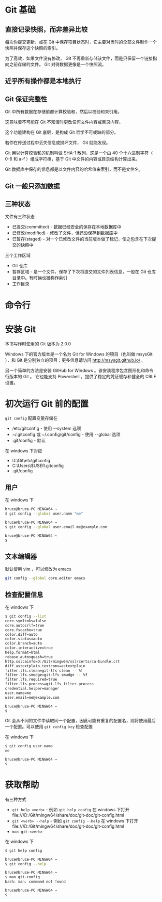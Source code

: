 # Git 基础

## 直接记录快照，而非差异比较
每次你提交更新，或在 Git 中保存项目状态时，它主要对当时的全部文件制作一个快照并保存这个快照的索引。
 
为了高效，如果文件没有修改， Git 不再重新存储该文件，而是只保留一个链接指向之前存储的文件。 Git 对待数据更像是一个快照流。

## 近乎所有操作都是本地执行

## Git 保证完整性

Git 中所有数据在存储前都计算校验和，然后以校验和来引用。

这意味着不可能在 Git 不知情时更改任何文件内容或目录内容。

这个功能建构在 Git 底层，是构成 Git 哲学不可或缺的部分。

若你在传送过程中丢失信息或损坏文件， Git 就能发现。

Git 用以计算校验和的机制叫做 SHA-1 散列，这是一个由 40 个十六进制字符（ 0-9 和 a-f ）组成字符串，基于 Git 中文件的内容或目录结构计算出来。

Git 数据库中保存的信息都是以文件内容的哈希值来索引，而不是文件名。

## Git 一般只添加数据

## 三种状态

文件有三种状态
- 已提交(committed) - 数据已经安全的保存在本地数据库中
- 已修改(modified) - 修改了文件，但还没保存到数据库中
- 已暂存(staged) - 对一个已修改文件的当前版本做了标记，使之包含在下次提交的快照中

三个工作区域
- Git 仓库
- 暂存区域 - 是一个文件，保存了下次将提交的文件列表信息，一般在 Git 仓库目录中。有时候也被称作索引
- 工作目录

# 命令行

# 安装 Git

本书写作时使用的 Git 版本为 2.0.0

Windows 下的官方版本是一个名为 Git for Windows 的项目（也叫做 msysGit ），和 Git 是分别独立的项目；更多信息请访问 http://msysgit.github.io/ 。

另一个简单的方法是安装 GitHub for Windows 。该安装程序包含图形化和命令行版本的 Git 。 它也能支持 Powershell ，提供了稳定的凭证缓存和健全的 CRLF 设置。

# 初次运行 Git 前的配置

`git config` 配置变量存储在
- /etc/gitconfig - 使用 --system 选项
- ~/.gitconfig 或 ~/.config/git/config - 使用 --global 选项
- .git/config - 默认

在 windows 下对应
- D:\Git\etc\gitconfig
- C:\Users\\$USER\.gitconfig
- .git/config

## 用户

在 windows 下
```bash
bruce@bruce-PC MINGW64 ~
$ git config --global user.name "me"

bruce@bruce-PC MINGW64 ~
$ git config --global user.email me@example.com

bruce@bruce-PC MINGW64 ~
$
```

## 文本编辑器

默认使用 vim ，可以修改为 emacs

```bash
git config --global core.editor emacs
```

## 检查配置信息

在 windows 下
```bash
$ git config --list
core.symlinks=false
core.autocrlf=true
core.fscache=true
color.diff=auto
color.status=auto
color.branch=auto
color.interactive=true
help.format=html
rebase.autosquash=true
http.sslcainfo=D:/Git/mingw64/ssl/certs/ca-bundle.crt
diff.astextplain.textconv=astextplain
filter.lfs.clean=git-lfs clean -- %f
filter.lfs.smudge=git-lfs smudge -- %f
filter.lfs.required=true
filter.lfs.process=git-lfs filter-process
credential.helper=manager
user.name=me
user.email=me@example.com

bruce@bruce-PC MINGW64 ~
$
```


Git 会从不同的文件中读取同一个配置，因此可能有重复的配置名，则将使用最后一个配置。可以使用 `git config key` 检查配置

在 windows 下
```bash
$ git config user.name
me

bruce@bruce-PC MINGW64 ~
$
```

# 获取帮助

有三种方式
- `git help <verb>` - 例如 `git help config` 在 windows 下打开 file:///D:/Git/mingw64/share/doc/git-doc/git-config.html
- `git <verb> --help` - 例如 `git config --help` 在 windows 下打开 file:///D:/Git/mingw64/share/doc/git-doc/git-config.html
- `man git-<verb>`

在 windows 下
```bash
$ git help config

bruce@bruce-PC MINGW64 ~
$ git config --help

bruce@bruce-PC MINGW64 ~
$ man git-config
bash: man: command not found

bruce@bruce-PC MINGW64 ~
$
```

